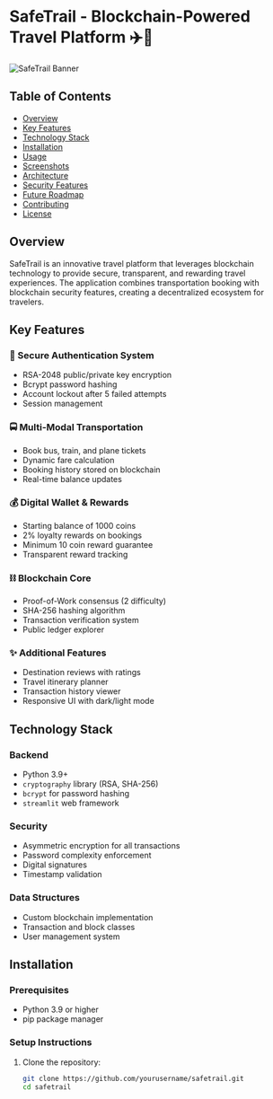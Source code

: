 # SafeTrail - Blockchain-Powered Travel Platform ✈️🔗

![SafeTrail Banner](https://via.placeholder.com/1200x400?text=SafeTrail+Blockchain+Travel+Platform)

## Table of Contents
- [Overview](#overview)
- [Key Features](#key-features)
- [Technology Stack](#technology-stack)
- [Installation](#installation)
- [Usage](#usage)
- [Screenshots](#screenshots)
- [Architecture](#architecture)
- [Security Features](#security-features)
- [Future Roadmap](#future-roadmap)
- [Contributing](#contributing)
- [License](#license)

## Overview

SafeTrail is an innovative travel platform that leverages blockchain technology to provide secure, transparent, and rewarding travel experiences. The application combines transportation booking with blockchain security features, creating a decentralized ecosystem for travelers.

## Key Features

### 🔐 Secure Authentication System
- RSA-2048 public/private key encryption
- Bcrypt password hashing
- Account lockout after 5 failed attempts
- Session management

### 🚍 Multi-Modal Transportation
- Book bus, train, and plane tickets
- Dynamic fare calculation
- Booking history stored on blockchain
- Real-time balance updates

### 💰 Digital Wallet & Rewards
- Starting balance of 1000 coins
- 2% loyalty rewards on bookings
- Minimum 10 coin reward guarantee
- Transparent reward tracking

### ⛓️ Blockchain Core
- Proof-of-Work consensus (2 difficulty)
- SHA-256 hashing algorithm
- Transaction verification system
- Public ledger explorer

### ✨ Additional Features
- Destination reviews with ratings
- Travel itinerary planner
- Transaction history viewer
- Responsive UI with dark/light mode

## Technology Stack

### Backend
- Python 3.9+
- `cryptography` library (RSA, SHA-256)
- `bcrypt` for password hashing
- `streamlit` web framework

### Security
- Asymmetric encryption for all transactions
- Password complexity enforcement
- Digital signatures
- Timestamp validation

### Data Structures
- Custom blockchain implementation
- Transaction and block classes
- User management system

## Installation

### Prerequisites
- Python 3.9 or higher
- pip package manager

### Setup Instructions
1. Clone the repository:
   ```bash
   git clone https://github.com/yourusername/safetrail.git
   cd safetrail
